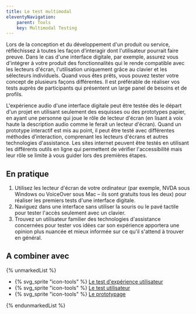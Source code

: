 ```yaml
---
title: Le test multimodal
eleventyNavigation:
    parent: Tools
    key: Multimodal Testing
---
```


Lors de la conception et du développement d'un produit ou service, réfléchissez à toutes les façon d’interagir dont
l'utilisateur pourrait faire preuve. Dans le cas d'une interface digitale, par exemple, assurez vous d'intégrer à votre
produit des fonctionnalités qui le rende compatible avec les lecteurs d'écran, l'utilisation uniquement grâce au clavier
et les sélecteurs individuels. Quand vous êtes prêts, vous pouvez tester votre concept de plusieurs façons différentes.
Il est préférable de réaliser vos tests auprès de participants qui présentent un large panel de besoins et de profils.

L'expérience audio d'une interface digitale peut être testée dès le départ d'un projet en utilisant seulement des
esquisses ou des prototypes papier, en ayant une personne qui joue le rôle de lecteur d'écran (en lisant à voix haute la
description audio comme le ferait un lecteur d'écran). Quand un prototype interactif est mis au point, il peut être
testé avec différentes méthodes d’interaction, comprenant les lecteurs d'écrans et autres technologies d'assistance. Les
sites internet peuvent être testés en utilisant les différents outils en ligne qui permettent de vérifier
l'accessibilité mais leur rôle se limite à vous guider lors des premières étapes.

## En pratique

1. Utilisez les lecteur d'écran de votre ordinateur (par exemple, NVDA sous Windows ou VoiceOver sous Mac – ils sont
   gratuits tous les deux) pour réaliser les premiers tests d'une interface digitale.
2. Naviguez dans une interface sans utiliser la souris ou le pavé tactile pour tester l'accès seulement avec un clavier.
3. Trouvez un utilisateur familier des technologies d'assistance concernées pour tester vos idées car son expérience
   apportera une opinion plus nuancée et mieux informée sur ce qu'il s'attend à trouver en général.

## A combiner avec

{% unmarkedList %}

* {% svg_sprite "icon-tools" %} [Le test d'expérience utilisateur](../../outils/le-test-dexperience-utilisateur/)
* {% svg_sprite "icon-tools" %} [Le test utilisateur](../../outils/le-test-utilisateur/)
* {% svg_sprite "icon-tools" %} [Le prototypage](../../outils/le-prototypage/)

{% endunmarkedList %}
